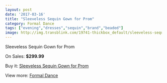 ```yaml
---
layout: post
date: '2017-03-16'
title: "Sleeveless Sequin Gown for Prom"
category: Formal Dance
tags: ["evening","dresses","sequin","brand","beaded"]
image: http://img.transblink.com/19741-thickbox_default/sleeveless-sequin-gown-for-prom.jpg
---
```

Sleeveless Sequin Gown for Prom

On Sales: **$299.99**
<a href="https://www.transblink.com/en/formal-dance/6215-sleeveless-sequin-gown-for-prom.html"><amp-img layout="responsive" width="600" height="600" src="//img.transblink.com/19741-thickbox_default/sleeveless-sequin-gown-for-prom.jpg" alt="Sleeveless Sequin Gown for Prom 0" /></a>
<a href="https://www.transblink.com/en/formal-dance/6215-sleeveless-sequin-gown-for-prom.html"><amp-img layout="responsive" width="600" height="600" src="//img.transblink.com/19742-thickbox_default/sleeveless-sequin-gown-for-prom.jpg" alt="Sleeveless Sequin Gown for Prom 1" /></a>

Buy it: [Sleeveless Sequin Gown for Prom](https://www.transblink.com/en/formal-dance/6215-sleeveless-sequin-gown-for-prom.html "Sleeveless Sequin Gown for Prom")

View more: [Formal Dance](https://www.transblink.com/en/6-formal-dance "Formal Dance")